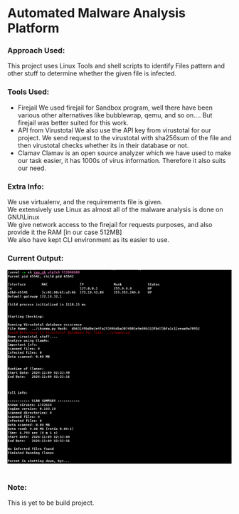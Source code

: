 # Automated Malware Analysis Platform

### Approach Used:
This project uses Linux Tools and shell scripts to identify Files pattern and other stuff to determine whether the given file is infected.

### Tools Used:
* Firejail
We used firejail for Sandbox program, well there have been various other alternatives like bubblewrap, qemu, and so on.... But firejail was better suited for this work.
* API from Virustotal
We also use the API key from virustotal for our project. We send request to the virustotal with sha256sum of the file and then virustotal checks whether its in their database or not.
* Clamav
Clamav is an open source analyzer which we have used to make our task easier, it has 1000s of virus information. Therefore it also suits our need.

### Extra Info:
We use virtualenv, and the requirements file is given. <br>
We extensively use Linux as almost all of the malware analysis is done on GNU\Linux <br>
We give network access to the firejail for requests purposes, and also provide it the RAM [in our case 512MB] <br>
We also have kept CLI environment as its easier to use. <br>

### Current Output:
![Output](/images/output.png)
<br><br>
    
### Note:
This is yet to be build project. <br>